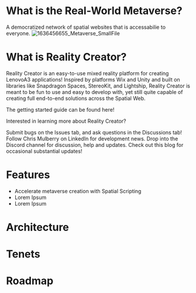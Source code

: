 # What is the Real-World Metaverse?
A democratized network of spatial websites that is accessabilie to everyone.
![1636456655_Metaverse_SmallFile](https://github.com/cmulberry2016/Reality-Creator/assets/23661772/6890ec50-0455-46aa-95a8-672990c8c414)



# What is Reality Creator?
Reality Creator is an easy-to-use mixed reality platform for creating LenovoA3 applications! Inspired by platforms Wix and Unity and built on libraries like Snapdragon Spaces, StereoKit, and Lightship, Reality Creator is meant to be fun to use and easy to develop with, yet still quite capable of creating full end-to-end solutions across the Spatial Web.

The getting started guide can be found here!

Interested in learning more about Reality Creator?

Submit bugs on the Issues tab, and ask questions in the Discussions tab!
Follow Chris Mulberry on LinkedIn for development news.
Drop into the Discord channel for discussion, help and updates.
Check out this blog for occasional substantial updates!


# Features
- Accelerate metaverse creation with Spatial Scripting
- Lorem Ipsum
- Lorem Ipsum


# Architecture


# Tenets



# Roadmap
